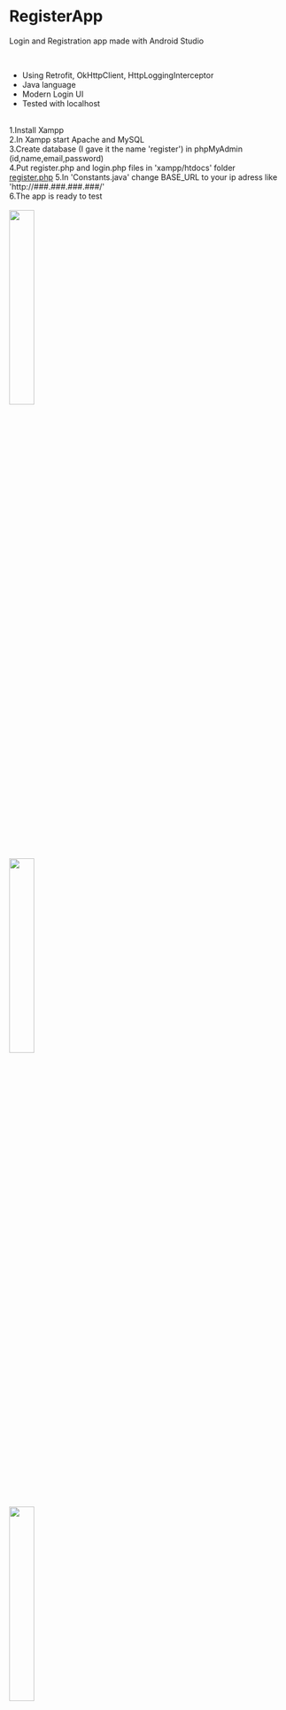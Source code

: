 # RegisterApp

Login and Registration app made with Android Studio

<br/> 
 
<ul>
  <li>Using Retrofit, OkHttpClient, HttpLoggingInterceptor</li>
  <li>Java language</li>
  <li>Modern Login UI</li>
  <li>Tested with localhost</li>
</ul> 

<br/> 
1.Install Xampp<br/>
2.In Xampp start Apache and MySQL<br/>
3.Create database (I gave it the name 'register') in phpMyAdmin (id,name,email,password)<br/>
4.Put register.php and login.php files in 'xampp/htdocs' folder<br/>
<a href="#" onClick="MyWindow=window.open('https://www.google.com','MyWindow','width=600,height=300'); return false;">register.php</a>
5.In 'Constants.java' change BASE_URL to your ip adress like 'http://###.###.###.###/'<br/>
6.The app is ready to test
<br/> 
<br/> 

<div class="row">
  <div class="column">
    <img src="https://user-images.githubusercontent.com/43496943/144241465-b59a6eca-67a3-4da3-99b2-3b52ac5a16d0.jpg" style="width:30%">
  </div>
  <div class="column">
    <img src="https://user-images.githubusercontent.com/43496943/144241533-79613425-d580-4c80-8541-88d160875a80.jpg" style="width:30%">
  </div>
  <div class="column">
    <img src="https://user-images.githubusercontent.com/43496943/144241576-67db6486-82d8-442f-a847-87370f9eba60.jpg" style="width:30%">
  </div>
</div>


